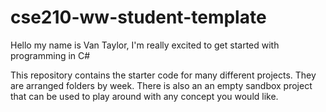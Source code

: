 # cse210-ww-student-template
Hello my name is Van Taylor, I'm really excited to get started with programming in C#

This repository contains the starter code for many different projects. They are arranged folders by week. There is also an an empty sandbox project that can be used to play around with any concept you would like.
